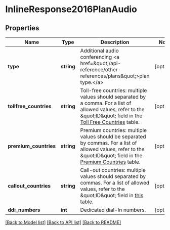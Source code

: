 # InlineResponse2016PlanAudio

## Properties
Name | Type | Description | Notes
------------ | ------------- | ------------- | -------------
**type** | **string** | Additional audio conferencing &lt;a href&#x3D;\&quot;/api-reference/other-references/plans\&quot;&gt;plan type.&lt;/a&gt; | [optional] 
**tollfree_countries** | **string** | Toll-free countries: multiple values should separated by a comma. For a list of allowed values, refer to the \&quot;ID\&quot; field in the [Toll Free Countries](https://marketplace.zoom.us/docs/api-reference/other-references/abbreviation-lists#toll-free-countries) table. | [optional] 
**premium_countries** | **string** | Premium countries: multiple values should be separated by commas. For a list of allowed values, refer to the \&quot;ID\&quot; field in the [Premium Countries](https://marketplace.zoom.us/docs/api-reference/other-references/abbreviation-lists#premium-countries) table. | [optional] 
**callout_countries** | **string** | Call-out countries: multiple values should separated by  commas. For a list of allowed values, refer to the \&quot;ID\&quot; field in [this](https://marketplace.zoom.us/docs/api-reference/other-references/abbreviation-lists#tsp-call-out-countries) table. | [optional] 
**ddi_numbers** | **int** | Dedicated dial-In numbers. | [optional] 

[[Back to Model list]](../README.md#documentation-for-models) [[Back to API list]](../README.md#documentation-for-api-endpoints) [[Back to README]](../README.md)


